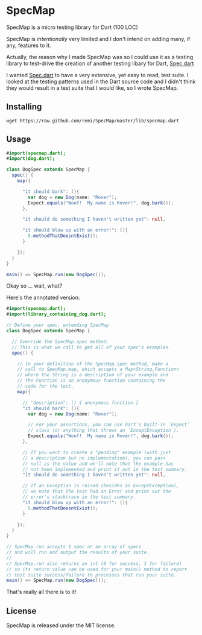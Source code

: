 SpecMap
=======

SpecMap is a micro testing library for Dart (100 LOC)

SpecMap is *intentionally* very limited and I don't intend on adding many, 
if any, features to it.

Actually, the reason why I made SpecMap was so I could use it as a testing 
library to test-drive the creation of another testing libary for Dart, 
[Spec.dart][]

I wanted [Spec.dart][] to have a very extensive, yet easy to read, test suite. 
I looked at the testing patterns used in the Dart source code and I didn't think 
they would result in a test suite that I would like, so I wrote SpecMap.

Installing
----------

    wget https://raw.github.com/remi/SpecMap/master/lib/specmap.dart

Usage
-----

```actionscript
#import(specmap.dart);
#import(dog.dart);

class DogSpec extends SpecMap {
  spec() {
    map({

      "it should bark": (){
        var dog = new Dog(name: "Rover");
        Expect.equals("Woof!  My name is Rover!", dog.bark());
      },

      "it should do something I haven't written yet": null,

      "it should blow up with an error!": (){
        5.methodThatDoesntExist();
      }

    });
  }
}

main() => SpecMap.run(new DogSpec());
```

Okay so ... wait, what?

Here's the annotated version:

```actionscript
#import(specmap.dart);
#import(library_containing_dog.dart);

// Define your spec, extending SpecMap
class DogSpec extends SpecMap {

  // Override the SpecMap.spec method.
  // This is what we call to get all of your spec's examples.
  spec() {

    // In your definition of the SpecMap.spec method, make a 
    // call to SpecMap.map, which accepts a Map<String,Function> 
    // where the String is a description of your example and 
    // the Function is an anonymous function containing the 
    // code for the test.
    map({

      // "description": () { anonymous function }
      "it should bark": (){
        var dog = new Dog(name: "Rover");

        // For your assertions, you can use Dart's built-in `Expect` 
        // class (or anything that throws an `ExceptException`).  
        Expect.equals("Woof!  My name is Rover!", dog.bark());
      },

      // If you want to create a "pending" example (with just 
      // a description but no implementation), you can pass 
      // null as the value and we'll note that the example has 
      // not been implemented and print it out in the test summary.
      "it should do something I haven't written yet": null,

      // If an Exception is raised (besides an ExceptException), 
      // we note that the test had an Error and print out the 
      // error's stacktrace in the test summary.
      "it should blow up with an error!": (){
        5.methodThatDoesntExist();
      }

    });
  }
}

// SpecMap.run accepts 1 spec or an array of specs 
// and will run and output the results of your suite.
//
// SpecMap.run also returns an int (0 for success, 1 for failure) 
// so its return value can be used for your main() method to report 
// test suite success/failure to processes that run your suite.
main() => SpecMap.run(new DogSpec());
```

That's really all there is to it!

License
-------

SpecMap is released under the MIT license.

[Spec.dart]: https://github.com/remi/spec.dart
